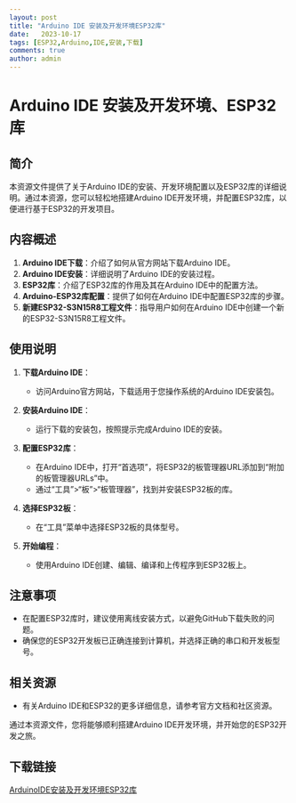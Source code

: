 ```yaml
---
layout: post
title: "Arduino IDE 安装及开发环境ESP32库"
date:   2023-10-17
tags: [ESP32,Arduino,IDE,安装,下载]
comments: true
author: admin
---
```

# Arduino IDE 安装及开发环境、ESP32库

## 简介
本资源文件提供了关于Arduino IDE的安装、开发环境配置以及ESP32库的详细说明。通过本资源，您可以轻松地搭建Arduino IDE开发环境，并配置ESP32库，以便进行基于ESP32的开发项目。

## 内容概述
1. **Arduino IDE下载**：介绍了如何从官方网站下载Arduino IDE。
2. **Arduino IDE安装**：详细说明了Arduino IDE的安装过程。
3. **ESP32库**：介绍了ESP32库的作用及其在Arduino IDE中的配置方法。
4. **Arduino-ESP32库配置**：提供了如何在Arduino IDE中配置ESP32库的步骤。
5. **新建ESP32-S3N15R8工程文件**：指导用户如何在Arduino IDE中创建一个新的ESP32-S3N15R8工程文件。

## 使用说明
1. **下载Arduino IDE**：
   - 访问Arduino官方网站，下载适用于您操作系统的Arduino IDE安装包。

2. **安装Arduino IDE**：
   - 运行下载的安装包，按照提示完成Arduino IDE的安装。

3. **配置ESP32库**：
   - 在Arduino IDE中，打开“首选项”，将ESP32的板管理器URL添加到“附加的板管理器URLs”中。
   - 通过“工具”>“板”>“板管理器”，找到并安装ESP32板的库。

4. **选择ESP32板**：
   - 在“工具”菜单中选择ESP32板的具体型号。

5. **开始编程**：
   - 使用Arduino IDE创建、编辑、编译和上传程序到ESP32板上。

## 注意事项
- 在配置ESP32库时，建议使用离线安装方式，以避免GitHub下载失败的问题。
- 确保您的ESP32开发板已正确连接到计算机，并选择正确的串口和开发板型号。

## 相关资源
- 有关Arduino IDE和ESP32的更多详细信息，请参考官方文档和社区资源。

通过本资源文件，您将能够顺利搭建Arduino IDE开发环境，并开始您的ESP32开发之旅。

## 下载链接

[ArduinoIDE安装及开发环境ESP32库](https://pan.quark.cn/s/d338d3a1e307)